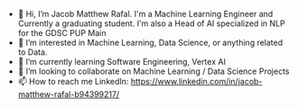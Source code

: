 - 👋 Hi, I’m Jacob Matthew Rafal. I'm a Machine Learning Engineer and Currently a graduating student. I'm also a Head of AI specialized in NLP for the GDSC PUP Main
- 👀 I’m interested in Machine Learning, Data Science, or anything related to Data.
- 🌱 I’m currently learning Software Engineering, Vertex AI
- 💞️ I’m looking to collaborate on Machine Learning / Data Science Projects
- 📫 How to reach me LinkedIn: https://www.linkedin.com/in/jacob-matthew-rafal-b94399217/

<!---
JakeCob/JakeCob is a ✨ special ✨ repository because its `README.md` (this file) appears on your GitHub profile.
You can click the Preview link to take a look at your changes.
--->
